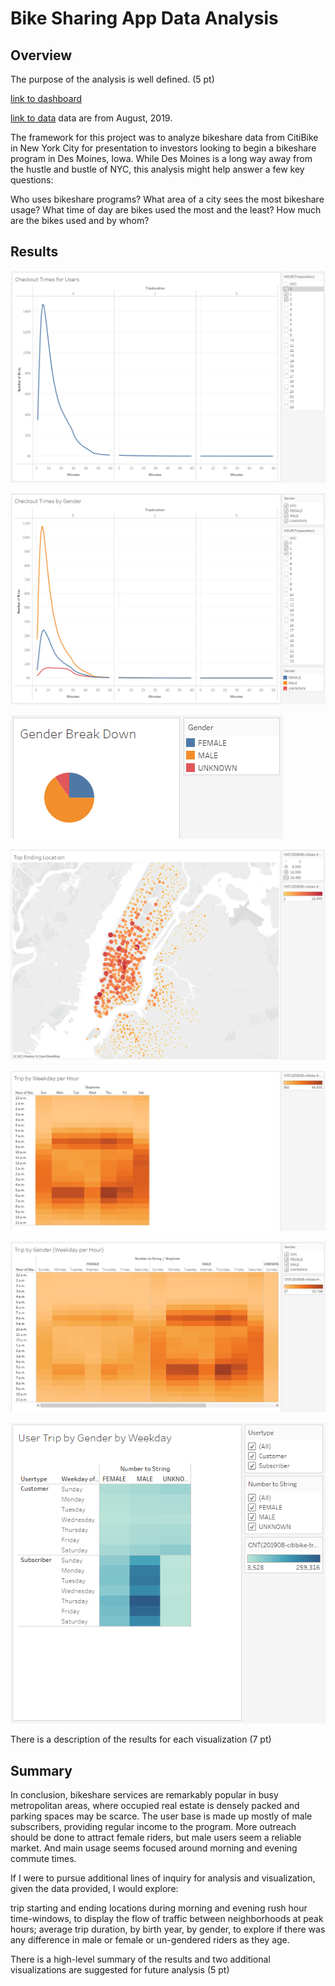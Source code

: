 # Bike Sharing App Data Analysis

## Overview
The purpose of the analysis is well defined. (5 pt)

[link to dashboard](https://public.tableau.com/app/profile/roza7019/viz/challenge1_16795182396430/NYCBikeShareing?publish=yes "link to dashboard")

[link to data](https://citibikenyc.com/system-data "link to data") data are from August, 2019.

The framework for this project was to analyze bikeshare data from CitiBike in New York City for presentation to investors looking to begin a bikeshare program in Des Moines, Iowa. While Des Moines is a long way away from the hustle and bustle of NYC, this analysis might help answer a few key questions:

Who uses bikeshare programs?
What area of a city sees the most bikeshare usage?
What time of day are bikes used the most and the least?
How much are the bikes used and by whom?



## Results

![Checkout Times for user](Images/Checkout_Times_for_users.PNG)

![Checkout times by Gender](Images/Checkout_times_by_Gender.PNG)

![Gender Break Down](Images/Gender_Break_Down.PNG)

![Top Ending Location](Images/Top_Ending_Location.PNG)

![Trip by Weekday per Hour](Images/Trip_by_Weekday_per_Hour.PNG)

![Trip by gender](Images/Trip_by_gender.PNG)

![User Trip by Gender by Weekday](Images/User_Trip_by_Gender_by_Weekday.PNG)

There is a description of the results for each visualization (7 pt)


## Summary

In conclusion, bikeshare services are remarkably popular in busy metropolitan areas, where occupied real estate is densely packed and parking spaces may be scarce. The user base is made up mostly of male subscribers, providing regular income to the program. More outreach should be done to attract female riders, but male users seem a reliable market. And main usage seems focused around morning and evening commute times.

If I were to pursue additional lines of inquiry for analysis and visualization, given the data provided, I would explore:

trip starting and ending locations during morning and evening rush hour time-windows, to display the flow of traffic between neighborhoods at peak hours;
average trip duration, by birth year, by gender, to explore if there was any difference in male or female or un-gendered riders as they age.

There is a high-level summary of the results and two additional visualizations are suggested for future analysis (5 pt)

